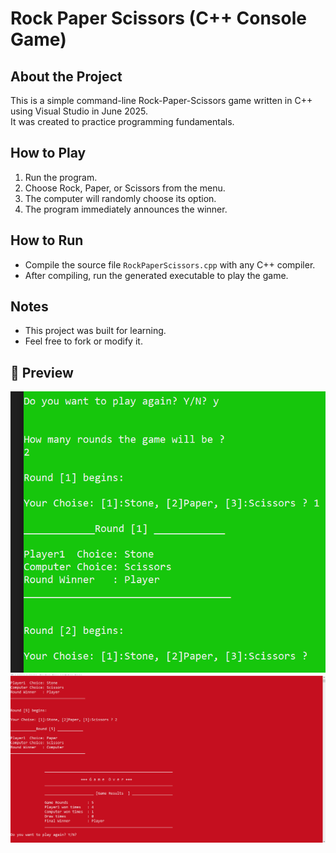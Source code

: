 # Rock Paper Scissors (C++ Console Game)

## About the Project
This is a simple command-line Rock-Paper-Scissors game written in C++ using Visual Studio in June 2025.  
It was created to practice programming fundamentals.

## How to Play
1. Run the program.
2. Choose Rock, Paper, or Scissors from the menu.
3. The computer will randomly choose its option.
4. The program immediately announces the winner.

## How to Run
- Compile the source file `RockPaperScissors.cpp` with any C++ compiler.
- After compiling, run the generated executable to play the game.

## Notes
- This project was built for learning.
- Feel free to fork or modify it.

## 📸 Preview
![Game Screenshot](screenshots/winner-screen.png)
![Game Screenshot](screenshots/end-game-screen.png)
